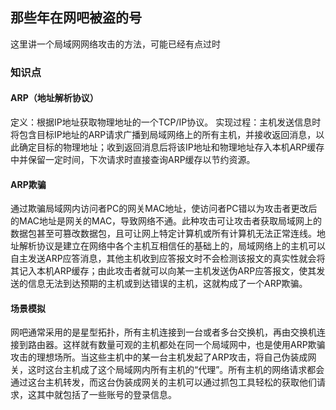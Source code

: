 ## 那些年在网吧被盗的号
这里讲一个局域网网络攻击的方法，可能已经有点过时

### 知识点

#### ARP（地址解析协议）
定义：根据IP地址获取物理地址的一个TCP/IP协议。
实现过程：主机发送信息时将包含目标IP地址的ARP请求广播到局域网络上的所有主机，并接收返回消息，以此确定目标的物理地址；收到返回消息后将该IP地址和物理地址存入本机ARP缓存中并保留一定时间，下次请求时直接查询ARP缓存以节约资源。

#### ARP欺骗
通过欺骗局域网内访问者PC的网关MAC地址，使访问者PC错以为攻击者更改后的MAC地址是网关的MAC，导致网络不通。此种攻击可让攻击者获取局域网上的数据包甚至可篡改数据包，且可让网上特定计算机或所有计算机无法正常连线。地址解析协议是建立在网络中各个主机互相信任的基础上的，局域网络上的主机可以自主发送ARP应答消息，其他主机收到应答报文时不会检测该报文的真实性就会将其记入本机ARP缓存；由此攻击者就可以向某一主机发送伪ARP应答报文，使其发送的信息无法到达预期的主机或到达错误的主机，这就构成了一个ARP欺骗。

#### 场景模拟
网吧通常采用的是星型拓扑，所有主机连接到一台或者多台交换机，再由交换机连接到路由器。这样就有数量可观的主机都处在同一个局域网中，也是使用ARP欺骗攻击的理想场所。当这些主机中的某一台主机发起了ARP攻击，将自己伪装成网关，这时这台主机成了这个局域网内所有主机的“代理”。所有主机的网络请求都会通过这台主机转发，而这台伪装成网关的主机可以通过抓包工具轻松的获取他们请求，这其中就包括了一些账号的登录信息。
